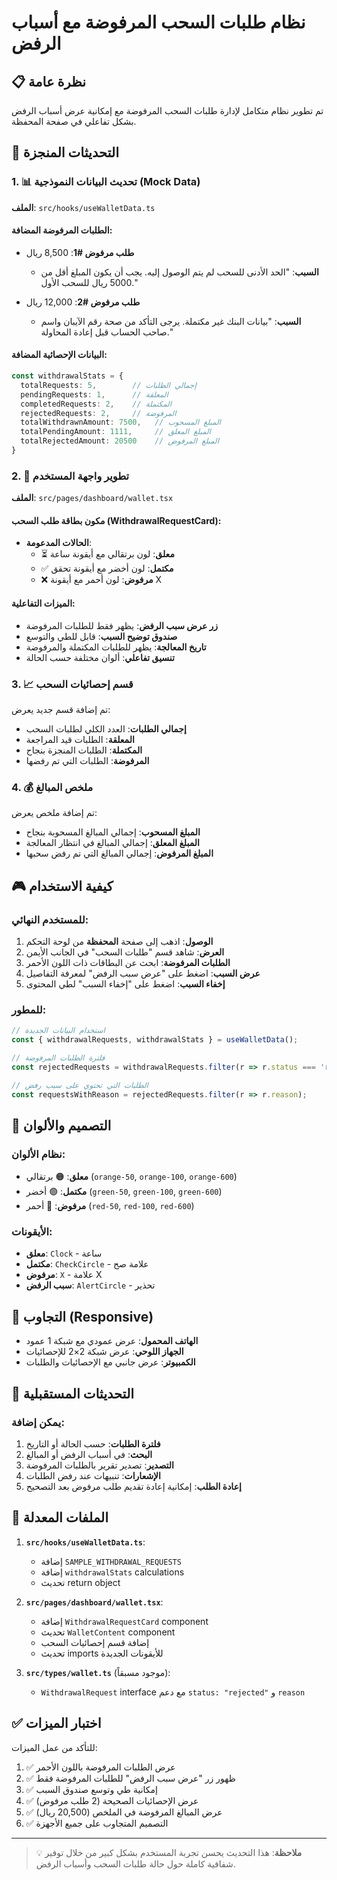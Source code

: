 # نظام طلبات السحب المرفوضة مع أسباب الرفض

## 📋 نظرة عامة

تم تطوير نظام متكامل لإدارة طلبات السحب المرفوضة مع إمكانية عرض أسباب الرفض بشكل تفاعلي في صفحة المحفظة.

## 🔧 التحديثات المنجزة

### 1. 📊 تحديث البيانات النموذجية (Mock Data)
**الملف**: `src/hooks/useWalletData.ts`

#### الطلبات المرفوضة المضافة:
- **طلب مرفوض #1**: 8,500 ريال
  - **السبب**: "الحد الأدنى للسحب لم يتم الوصول إليه. يجب أن يكون المبلغ أقل من 5000 ريال للسحب الأول."

- **طلب مرفوض #2**: 12,000 ريال  
  - **السبب**: "بيانات البنك غير مكتملة. يرجى التأكد من صحة رقم الآيبان واسم صاحب الحساب قبل إعادة المحاولة."

#### البيانات الإحصائية المضافة:
```typescript
const withdrawalStats = {
  totalRequests: 5,        // إجمالي الطلبات
  pendingRequests: 1,      // المعلقة
  completedRequests: 2,    // المكتملة  
  rejectedRequests: 2,     // المرفوضة
  totalWithdrawnAmount: 7500,   // المبلغ المسحوب
  totalPendingAmount: 1111,     // المبلغ المعلق
  totalRejectedAmount: 20500    // المبلغ المرفوض
}
```

### 2. 🎨 تطوير واجهة المستخدم
**الملف**: `src/pages/dashboard/wallet.tsx`

#### مكون بطاقة طلب السحب (WithdrawalRequestCard):
- **الحالات المدعومة**:
  - ⏳ **معلق**: لون برتقالي مع أيقونة ساعة
  - ✅ **مكتمل**: لون أخضر مع أيقونة تحقق
  - ❌ **مرفوض**: لون أحمر مع أيقونة X

#### الميزات التفاعلية:
- **زر عرض سبب الرفض**: يظهر فقط للطلبات المرفوضة
- **صندوق توضيح السبب**: قابل للطي والتوسع
- **تاريخ المعالجة**: يظهر للطلبات المكتملة والمرفوضة
- **تنسيق تفاعلي**: ألوان مختلفة حسب الحالة

### 3. 📈 قسم إحصائيات السحب
تم إضافة قسم جديد يعرض:
- **إجمالي الطلبات**: العدد الكلي لطلبات السحب
- **المعلقة**: الطلبات قيد المراجعة
- **المكتملة**: الطلبات المنجزة بنجاح  
- **المرفوضة**: الطلبات التي تم رفضها

### 4. 💰 ملخص المبالغ
تم إضافة ملخص يعرض:
- **المبلغ المسحوب**: إجمالي المبالغ المسحوبة بنجاح
- **المبلغ المعلق**: إجمالي المبالغ في انتظار المعالجة
- **المبلغ المرفوض**: إجمالي المبالغ التي تم رفض سحبها

## 🎮 كيفية الاستخدام

### للمستخدم النهائي:
1. **الوصول**: اذهب إلى صفحة **المحفظة** من لوحة التحكم
2. **العرض**: شاهد قسم "طلبات السحب" في الجانب الأيمن
3. **الطلبات المرفوضة**: ابحث عن البطاقات ذات اللون الأحمر
4. **عرض السبب**: اضغط على "عرض سبب الرفض" لمعرفة التفاصيل
5. **إخفاء السبب**: اضغط على "إخفاء السبب" لطي المحتوى

### للمطور:
```typescript
// استخدام البيانات الجديدة
const { withdrawalRequests, withdrawalStats } = useWalletData();

// فلترة الطلبات المرفوضة
const rejectedRequests = withdrawalRequests.filter(r => r.status === 'rejected');

// الطلبات التي تحتوي على سبب رفض
const requestsWithReason = rejectedRequests.filter(r => r.reason);
```

## 🎨 التصميم والألوان

### نظام الألوان:
- **معلق**: 🟠 برتقالي (`orange-50`, `orange-100`, `orange-600`)
- **مكتمل**: 🟢 أخضر (`green-50`, `green-100`, `green-600`) 
- **مرفوض**: 🔴 أحمر (`red-50`, `red-100`, `red-600`)

### الأيقونات:
- **معلق**: `Clock` - ساعة
- **مكتمل**: `CheckCircle` - علامة صح
- **مرفوض**: `X` - علامة X
- **سبب الرفض**: `AlertCircle` - تحذير

## 📱 التجاوب (Responsive)

- **الهاتف المحمول**: عرض عمودي مع شبكة 1 عمود
- **الجهاز اللوحي**: عرض شبكة 2×2 للإحصائيات
- **الكمبيوتر**: عرض جانبي مع الإحصائيات والطلبات

## 🔄 التحديثات المستقبلية

### يمكن إضافة:
1. **فلترة الطلبات**: حسب الحالة أو التاريخ
2. **البحث**: في أسباب الرفض أو المبالغ
3. **التصدير**: تصدير تقرير بالطلبات المرفوضة
4. **الإشعارات**: تنبيهات عند رفض الطلبات
5. **إعادة الطلب**: إمكانية إعادة تقديم طلب مرفوض بعد التصحيح

## 🔧 الملفات المعدلة

1. **`src/hooks/useWalletData.ts`**:
   - إضافة `SAMPLE_WITHDRAWAL_REQUESTS`
   - إضافة `withdrawalStats` calculations
   - تحديث return object

2. **`src/pages/dashboard/wallet.tsx`**:
   - إضافة `WithdrawalRequestCard` component
   - تحديث `WalletContent` component  
   - إضافة قسم إحصائيات السحب
   - تحديث imports للأيقونات الجديدة

3. **`src/types/wallet.ts`** (موجود مسبقاً):
   - `WithdrawalRequest` interface مع دعم `status: "rejected"` و `reason`

## ✅ اختبار الميزات

للتأكد من عمل الميزات:
1. ✅ عرض الطلبات المرفوضة باللون الأحمر
2. ✅ ظهور زر "عرض سبب الرفض" للطلبات المرفوضة فقط
3. ✅ إمكانية طي وتوسع صندوق السبب
4. ✅ عرض الإحصائيات الصحيحة (2 طلب مرفوض)
5. ✅ عرض المبالغ المرفوضة في الملخص (20,500 ريال)
6. ✅ التصميم المتجاوب على جميع الأجهزة

---

> 💡 **ملاحظة**: هذا التحديث يحسن تجربة المستخدم بشكل كبير من خلال توفير شفافية كاملة حول حالة طلبات السحب وأسباب الرفض.